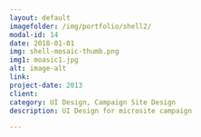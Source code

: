 ```yaml
---
layout: default
imagefolder: /img/portfolio/shell2/
modal-id: 14
date: 2018-01-01
img: shell-mosaic-thumb.png
img1: moasic1.jpg
alt: image-alt
link: 
project-date: 2013
client: 
category: UI Design, Campaign Site Design
description: UI Design for microsite campaign

---
```

